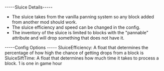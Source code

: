 -----Sluice Details-----
- The sluice takes from the vanilla panning system so any block added from another mod should work.
- The sluice efficiency and speed can be changed in the config.
- The inventory of the sluice is limited to blocks with the "pannable" attribute and will drop something that does not have it.

-----Config Options -----
SluiceEfficiency: A float that determines the percentage of how high the chance of getting drops from a block is
SluiceSiftTime: A float that determines how much time it takes to process a block. 1 is one in game hour

